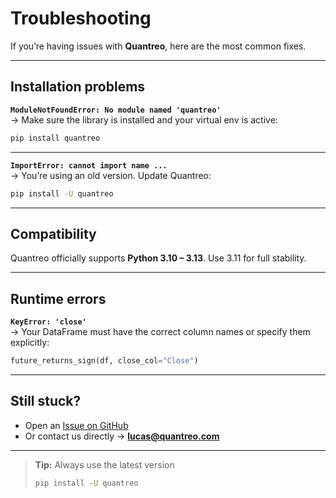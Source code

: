 # Troubleshooting

If you’re having issues with **Quantreo**, here are the most common fixes.

---

## Installation problems

**`ModuleNotFoundError: No module named 'quantreo'`**  
→ Make sure the library is installed and your virtual env is active:

```bash
pip install quantreo
```

---
**`ImportError: cannot import name ...`**  
→ You’re using an old version. Update Quantreo:

```bash
pip install -U quantreo
```

---

## Compatibility

Quantreo officially supports **Python 3.10 – 3.13**. Use 3.11 for full stability.

---

## Runtime errors

**`KeyError: 'close'`**  
→ Your DataFrame must have the correct column names or specify them explicitly:

```python
future_returns_sign(df, close_col="Close")
```


---

## Still stuck?

- Open an [Issue on GitHub](https://github.com/Quantreo/quantreo/issues)  
- Or contact us directly → **lucas@quantreo.com**

---

> **Tip:** Always use the latest version  
> ```bash
> pip install -U quantreo
> ```

